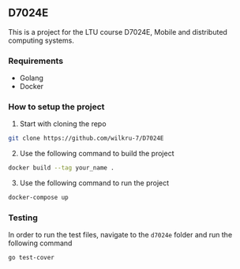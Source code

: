 ## D7024E
This is a project for the LTU course D7024E, Mobile and distributed computing systems.
### Requirements
- Golang
- Docker
### How to setup the project
1. Start with cloning the repo
```bash
git clone https://github.com/wilkru-7/D7024E
```
2. Use the following command to build the project
```bash
docker build --tag your_name .
```
3. Use the following command to run the project
```bash
docker-compose up
```
### Testing
In order to run the test files, navigate to the ``d7024e`` folder and run the following command
```bash
go test-cover
```
